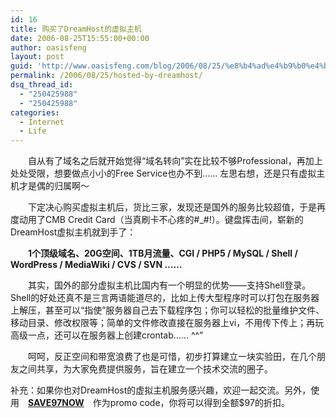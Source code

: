 ```yaml
---
id: 16
title: 购买了DreamHost的虚拟主机
date: 2006-08-25T15:55:00+00:00
author: oasisfeng
layout: post
guid: 'http://www.oasisfeng.com/blog/2006/08/25/%e8%b4%ad%e4%b9%b0%e4%ba%86%e4%b8%80%e4%b8%aa%e5%9b%bd%e5%a4%96%e7%9a%84%e8%99%9a%e6%8b%9f%e4%b8%bb%e6%9c%ba/'
permalink: /2006/08/25/hosted-by-dreamhost/
dsq_thread_id:
  - "250425988"
  - "250425988"
categories:
  - Internet
  - Life
---
```

　　自从有了域名之后就开始觉得“域名转向”实在比较不够Professional，再加上处处受限，想要做点小小的Free Service也办不到…… 左思右想，还是只有虚拟主机才是偶的归属啊～

　　下定决心购买虚拟主机后，货比三家，发现还是国外的服务比较超值，于是再度动用了CMB Credit Card（当真刷卡不心疼的#_#!）。键盘挥击间，崭新的DreamHost虚拟主机就到手了：

　　**1个顶级域名、20G空间、1TB月流量、CGI / PHP5 / MySQL / Shell / WordPress / MediaWiki / CVS / SVN ……**

　　其实，国外的部分虚拟主机比国内有一个明显的优势——支持Shell登录。Shell的好处还真不是三言两语能道尽的，比如上传大型程序时可以打包在服务器上解压，甚至可以“指使”服务器自己去下载程序包；你可以轻松的批量维护文件、移动目录、修改权限等；简单的文件修改直接在服务器上vi，不用传下传上；再玩高级一点，还可以在服务器上创建crontab…… ^^&#8221;

　　呵呵，反正空间和带宽浪费了也是可惜，初步打算建立一块实验田，在几个朋友之间共享，为大家免费提供服务，旨在建立一个技术交流的圈子。

补充：如果你也对DreamHost的虚拟主机服务感兴趣，欢迎一起交流。另外，使用　**[SAVE97NOW](http://www.dreamhost.com/r.cgi)**　作为promo code，你将可以得到全额$97的折扣。